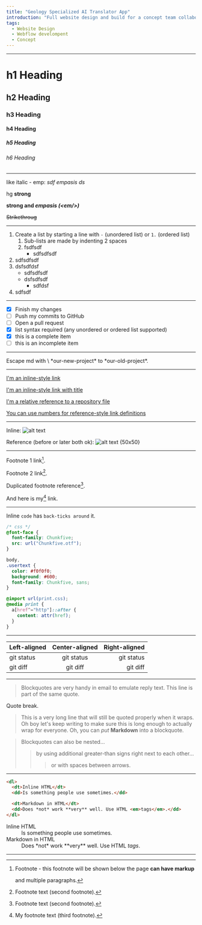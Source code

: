```yaml
---
title: "Geology Specialized AI Translator App"
introduction: "Full website design and build for a concept team collaboration platform. This website also includes a beautiful blog. I have built the website and the blog in Webflow which has one of the best CMS for blog hosting."
tags:
  - Website Design
  - Webflow develompent
  - Concept
---
```


---

# h1 Heading

## h2 Heading

### h3 Heading

#### h4 Heading

##### h5 Heading

###### h6 Heading

---

like italic - emp: _sdf empasis ds_

hg **strong**

**strong and _empasis (\<em\/\>)_**

~~Strikethroug~~

---

1. Create a list by starting a line with `-` (unordered list) or `1.` (ordered list)
   1. Sub-lists are made by indenting 2 spaces
   2. fsdfsdf
      - sdfsdfsdf
2. sdfsdfsdf
3. dsfsdfdsf
   - sdfsdfsdf
   - dsfsdfsdf
     - sdfdsf
4. sdfsdf

---

- [x] Finish my changes
- [ ] Push my commits to GitHub
- [ ] Open a pull request
- [x] list syntax required (any unordered or ordered list supported)
- [x] this is a complete item
- [ ] this is an incomplete item

---

Escape md with \ \*our-new-project\* to \*our-old-project\*.

---

[I'm an inline-style link](https://www.google.com)

[I'm an inline-style link with title](https://www.google.com "Google's Homepage")

[I'm a relative reference to a repository file](../blob/master/LICENSE)

[1]: http://sdfsdf.org

[You can use numbers for reference-style link definitions][1]

---

Inline: ![alt text](/images/work/translator-app/mockup.png "Logo Title Text 1")

[logo]: /images/work/translator-app/mockup.png "Logo Title Text 2"

Reference (before or later both ok): ![alt text {50x50}][logo]

---

Footnote 1 link[^first].

Footnote 2 link[^second].

Duplicated footnote reference[^second].

<!-- Footnots themselves fill be at the bottom of the page: -->

[^first]:
    Footnote - this footnote will be shown below the page **can have markup**

    and multiple paragraphs.

[^second]: Footnote text (second footnote).
[^myfn]: My footnote text (third footnote).

And here is my[^myfn] link.

---

Inline `code` has `back-ticks around` it.

```css {3..6,8}
/* css */
@font-face {
  font-family: Chunkfive;
  src: url("Chunkfive.otf");
}

body,
.usertext {
  color: #f0f0f0;
  background: #600;
  font-family: Chunkfive, sans;
}

@import url(print.css);
@media print {
  a[href^="http"]::after {
    content: attr(href);
  }
}
```

---

| Left-aligned | Center-aligned | Right-aligned |
| :----------- | :------------: | ------------: |
| git status   |   git status   |    git status |
| git diff     |    git diff    |      git diff |

---

> Blockquotes are very handy in email to emulate reply text.
> This line is part of the same quote.

Quote break.

> This is a very long line that will still be quoted properly when it wraps. Oh boy let's keep writing to make sure this is long enough to actually wrap for everyone. Oh, you can _put_ **Markdown** into a blockquote.

> Blockquotes can also be nested...
>
> > by using additional greater-than signs right next to each other...
> >
> > > or with spaces between arrows.

---

```html
<dl>
  <dt>Inline HTML</dt>
  <dd>Is something people use sometimes.</dd>

  <dt>Markdown in HTML</dt>
  <dd>Does *not* work **very** well. Use HTML <em>tags</em>.</dd>
</dl>
```

<dl>
  <dt>Inline HTML</dt>
  <dd>Is something people use sometimes.</dd>

  <dt>Markdown in HTML</dt>
  <dd>Does *not* work **very** well. Use HTML <em>tags</em>.</dd>
</dl>

---
